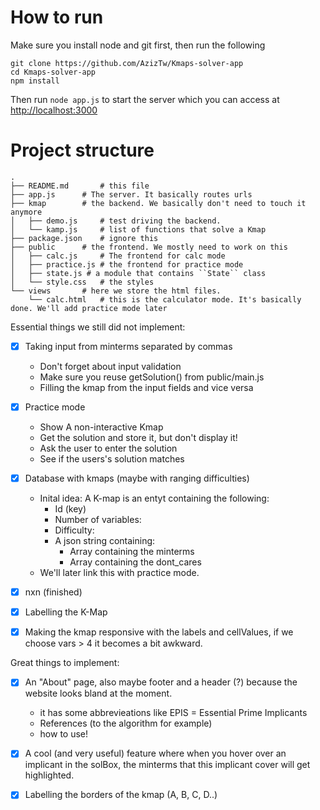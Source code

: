 # How to run

Make sure you install node and git first, then run the following

```
git clone https://github.com/AzizTw/Kmaps-solver-app
cd Kmaps-solver-app
npm install
```

Then run `node app.js` to start the server which you can access at <http://localhost:3000>

# Project structure

```
.
├── README.md		# this file
├── app.js		# The server. It basically routes urls
├── kmap		# the backend. We basically don't need to touch it anymore
│   ├── demo.js		# test driving the backend.
│   └── kamp.js		# list of functions that solve a Kmap
├── package.json    # ignore this
├── public		# the frontend. We mostly need to work on this
│   ├── calc.js     # The frontend for calc mode
│   ├── practice.js # the frontend for practice mode
│   ├── state.js # a module that contains ``State`` class
│   └── style.css	# the styles
└── views		# here we store the html files.
    └── calc.html	# this is the calculator mode. It's basically done. We'll add practice mode later
```




Essential things we still did not implement:

- [x] Taking input from minterms separated by commas
    - Don't forget about input validation
    - Make sure you reuse getSolution() from public/main.js
    - Filling the kmap from the input fields and vice versa

- [x] Practice mode
    - Show A non-interactive Kmap
    - Get the solution and store it, but don't display it!
    - Ask the user to enter the solution
    - See if the users's solution matches

- [x] Database with kmaps (maybe with ranging difficulties)
    - Inital idea: A K-map is an entyt containing the following:
        - Id (key)
        - Number of variables:
        - Difficulty:
        - A json string containing:
            - Array containing the minterms
            - Array containing the dont_cares
    - We'll later link this with practice mode.

- [x] nxn (finished)
- [x] Labelling the K-Map
- [x] Making the kmap responsive with the labels and cellValues, if we choose vars > 4 it becomes a bit awkward.


Great things to implement:

- [x] An "About" page, also maybe footer and a header (?) because the website looks bland at the moment.
    - it has some abbrevieations like EPIS = Essential Prime Implicants
    - References (to the algorithm for example)
    - how to use!

- [x] A cool (and very useful) feature where when you hover over an implicant in the solBox, the minterms that this implicant cover will get highlighted.

- [x] Labelling the borders of the kmap (A, B, C, D..)

